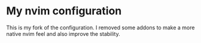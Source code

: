 # My nvim configuration

This is my fork of the configuration. I removed some addons to make a more native nvim feel and also improve the stability. 

